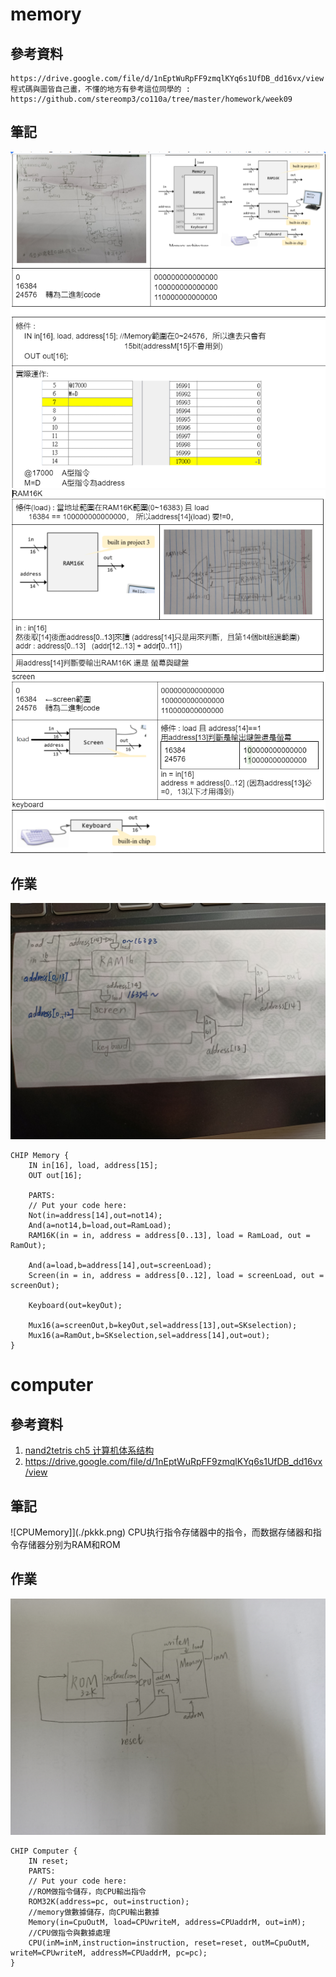 
# memory
## 參考資料
    https://drive.google.com/file/d/1nEptWuRpFF9zmqlKYq6s1UfDB_dd16vx/view
    程式碼與圖皆自己畫，不懂的地方有參考這位同學的 : https://github.com/stereomp3/co110a/tree/master/homework/week09
## 筆記
![note1](./note1.png)
![note2](./note2.png)
## 作業
![Memory](./memory.jpeg)
```hdl
CHIP Memory {
    IN in[16], load, address[15];
    OUT out[16];
    
    PARTS:
    // Put your code here:
    Not(in=address[14],out=not14);
    And(a=not14,b=load,out=RamLoad);
    RAM16K(in = in, address = address[0..13], load = RamLoad, out = RamOut);

    And(a=load,b=address[14],out=screenLoad);
    Screen(in = in, address = address[0..12], load = screenLoad, out = screenOut);

    Keyboard(out=keyOut);

    Mux16(a=screenOut,b=keyOut,sel=address[13],out=SKselection);
    Mux16(a=RamOut,b=SKselection,sel=address[14],out=out);
}
```

# computer
## 參考資料
1. [nand2tetris ch5 计算机体系结构](https://4eay7lab.com/2019/07/09/nand2tetris-5/)
2. https://drive.google.com/file/d/1nEptWuRpFF9zmqlKYq6s1UfDB_dd16vx/view
## 筆記
![CPUMemory]](./pkkk.png)
CPU执行指令存储器中的指令，而数据存储器和指令存储器分别为RAM和ROM
## 作業
![computer](./computer.jpeg)
```hdl
CHIP Computer {
    IN reset;
    PARTS:
    // Put your code here:
    //ROM做指令儲存，向CPU輸出指令
    ROM32K(address=pc, out=instruction);
    //memory做數據儲存，向CPU輸出數據
    Memory(in=CpuOutM, load=CPUwriteM, address=CPUaddrM, out=inM);
    //CPU做指令與數據處理
    CPU(inM=inM,instruction=instruction, reset=reset, outM=CpuOutM, writeM=CPUwriteM, addressM=CPUaddrM, pc=pc);
}
```


